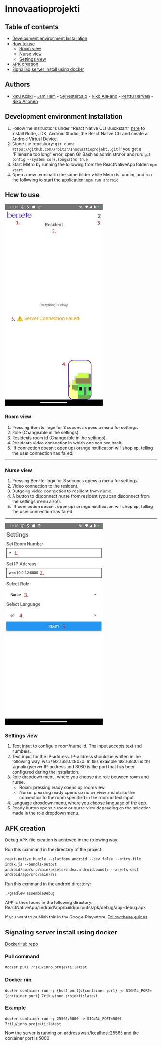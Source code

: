 # Innovaatioprojekti

## Table of contents
- [Development environment Installation](#development-environment-installation)
- [How to use](#how-to-use)
   - [Room view](#room-view)
   - [Nurse view](#nurse-view)
   - [Settings view](#settings-view)
- [APK creation](#apk-creation)
-  [Signaling server install using docker](#signaling-server-install-using-docker)
## Authors
- [Riku Koski](https://github.com/Arbit3r) - [JamiHam](https://github.com/JamiHam) - [SylvesterSalo](https://github.com/SylvesterSalo) - [Niko Ala-aho](https://github.com/nikoa-a) - [Perttu Harvala](https://github.com/800010179) - [Niko Ahonen](https://github.com/tyyppi355)

## Development environment Installation
1. Follow the instructions under "React Native CLI Quickstart" [here](https://reactnative.dev/docs/environment-setup) to install Node, JDK, Android Studio, the React Native CLI and create an Android Virtual Device.
2. Clone the repository: ```git clone https://github.com/Arbit3r/Innovaatioprojekti.git```
If you get a "Filename too long" error, open Git Bash as administrator and run: ```git config --system core.longpaths true```
3. Start Metro by running the following from the ReactNativeApp folder: ```npm start```
4. Open a new terminal in the same folder while Metro is running and run the following to start the application: ```npm run android```



## How to use
![App Screenshot](https://raw.githubusercontent.com/Arbit3r/Innovaatioprojekti/main/Documentation/room.jpg)
### Room view
1. Pressing Benete-logo for 3 seconds opens a menu for settings.
2. Role (Changeable in the settings).
3. Residents room id (Changeable in the settings).
4. Residents video connection in which one can see itself.
5. (If connection doesn't open up) orange notification will shop up, telling the user connection has failed.
****
### Nurse view
1. Pressing Benete-logo for 3 seconds opens a menu for settings.
2. Video connection to the resident.
3. Outgoing video connection to resident from nurse.
4. A button to disconnect nurse from resident (you can disconnect from the settings menu also!).
5. (If connection doesn't open up) orange notification will shop up, telling the user connection has failed.

****
![App Screenshot](https://raw.githubusercontent.com/Arbit3r/Innovaatioprojekti/main/Documentation/settings.jpg)

### Settings view
1. Text input to configure room/nurse id. The input accepts text and numbers.
2. Text input for the IP-address. IP-address should be written in the following way: ws://192.168.0.1:8080. In this example 192.168.0.1 is the signalingserver IP-address and 8080 is the port that has been configured during the installation.
3. Role dropdown menu, where you choose the role between room and nurse.
   - Room: pressing ready opens up room view.
   - Nurse: pressing ready opens up nurse view and starts the connection to the room specified in the room id text input.
4. Language dropdown menu, where you choose language of the app.
5. Ready button opens a room or nurse view depending on the selection made in the role dropdown menu.

## APK creation
Debug APK-file creation is achieved in the following way:

Run this command in the directory of the project:

``` react-native bundle --platform android --dev false --entry-file index.js --bundle-output android/app/src/main/assets/index.android.bundle --assets-dest android/app/src/main/res ```

Run this command in the android directory:

``` ./gradlew assembleDebug ```

APK is then found in the following directory: ReactNativeApp/android/app/build/outputs/apk/debug/app-debug.apk

If you want to publish this in the Google Play-store, [Follow these guides](https://reactnative.dev/docs/signed-apk-android)

## Signaling server install using docker

[DockerHub repo](https://hub.docker.com/r/7riku/inno_projekti/tags)


### Pull command
``` docker pull 7riku/inno_projekti:latest ```


### Docker run
``` docker container run -p {host port}:{container port} -e SIGNAL_PORT={container port} 7riku/inno_projekti:latest ```

### Example
``` docker container run -p 25565:5000 -e SIGNAL_PORT=5000 7riku/inno_projekti:latest ```

Now the server is running on address ws://localhost:25565 and the container port is 5000